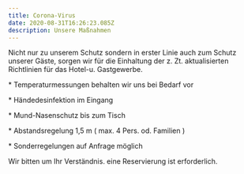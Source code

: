```yaml
---
title: Corona-Virus
date: 2020-08-31T16:26:23.085Z
description: Unsere Maßnahmen
---
```

<!--StartFragment-->

Nicht nur zu unserem Schutz sondern in erster Linie auch zum Schutz unserer Gäste, sorgen wir für die Einhaltung der z. Zt. aktualisierten Richtlinien für das Hotel-u. Gastgewerbe.

\* Temperaturmessungen behalten wir uns bei Bedarf vor

\* Händedesinfektion im Eingang

\* Mund-Nasenschutz bis zum Tisch

\* Abstandsregelung 1,5 m ( max. 4 Pers. od. Familien )

\* Sonderregelungen auf Anfrage möglich 

Wir bitten um Ihr Verständnis. eine Reservierung ist erforderlich.[](youtube.de)

<!--EndFragment-->